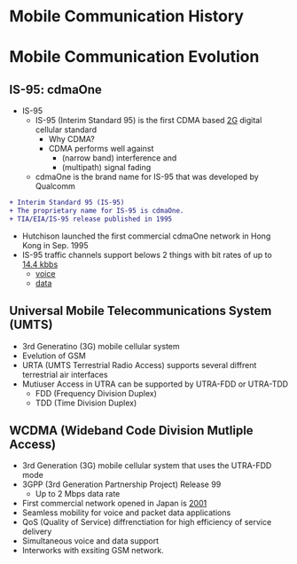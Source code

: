 # Mobile Communication History

# Mobile Communication Evolution



## IS-95: cdmaOne

* IS-95
  * IS-95 (Interim Standard 95) is the first CDMA based [2G]() digital cellular standard
    - Why CDMA?
    - CDMA performs well against
      - (narrow band) interference and
      - (multipath) signal fading
  * cdmaOne is the brand name for IS-95 that was developed by Qualcomm

``` diff
+ Interim Standard 95 (IS-95)
+ The proprietary name for IS-95 is cdmaOne.
+ TIA/EIA/IS-95 release published in 1995

```
  * Hutchison launched the first commercial cdmaOne network in Hong Kong in Sep. 1995
  * IS-95 traffic channels support belows 2 things with bit rates of up to [14.4 kbbs]()
    - [voice]()
    - [data]()


## Universal Mobile Telecommunications System (UMTS)

* 3rd Generatino (3G) mobile cellular system
* Evelution of GSM
* URTA (UMTS Terrestrial Radio Access) supports several diffrent terrestrial air interfaces
* Mutiuser Access in UTRA can be supported by UTRA-FDD or UTRA-TDD
  * FDD (Frequency Division Duplex)
  * TDD (Time Division Duplex)


## WCDMA (Wideband Code Division Mutliple Access)
* 3rd Generation (3G) mobile cellular system that uses the UTRA-FDD mode
* 3GPP (3rd Generation Partnership Project) Release 99
  * Up to 2 Mbps data rate
* First commercial network opened in Japan is [2001]()
* Seamless mobility for voice and packet data applications
* QoS (Quality of Service) diffrenctiation for high efficiency of service delivery
* Simultaneous voice and data support
* Interworks with exsiting GSM network.





